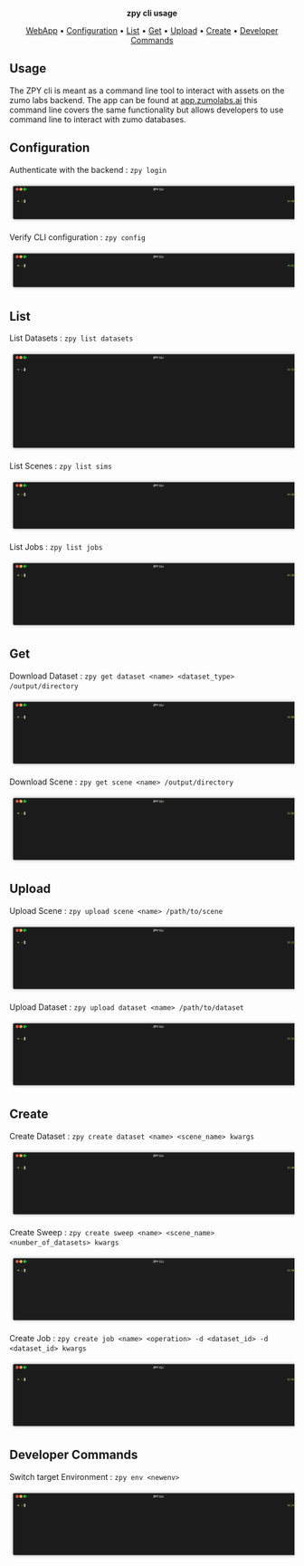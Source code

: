 <div align="center">

**zpy cli usage**

</div>

<p align="center">
  <a href="app.zumolabs.ai">WebApp</a> •
  <a href="#Configuration">Configuration</a> •
  <a href="#List">List</a> •
  <a href="#Get">Get</a> •
  <a href="#Upload">Upload</a> •
  <a href="#Create">Create</a> •
  <a href="#Developer Commands">Developer Commands</a>
</p>

## Usage

The ZPY cli is meant as a command line tool to interact with assets on the zumo labs backend. The app can be found at [app.zumolabs.ai](https://app.zumolabs.ai) this command line covers the same functionality but allows developers to use command line to interact with zumo databases.

## Configuration

Authenticate with the backend : ```zpy login```

<p align="center"><img src="gif/login.gif?raw=true"/></p>

Verify CLI configuration : ```zpy config```

<p align="center"><img src="gif/config.gif?raw=true"/></p>

## List

List Datasets : ```zpy list datasets```

<p align="center"><img src="gif/listdataset.gif?raw=true"/></p>

List Scenes : ```zpy list sims```

<p align="center"><img src="gif/listscene.gif?raw=true"/></p>

List Jobs : ```zpy list jobs```

<p align="center"><img src="gif/listjob.gif?raw=true"/></p>

## Get

Download Dataset : ```zpy get dataset <name> <dataset_type> /output/directory```

<p align="center"><img src="gif/getdataset.gif?raw=true"/></p>

Download Scene : ```zpy get scene <name> /output/directory```

<p align="center"><img src="gif/getscene.gif?raw=true"/></p>

## Upload

Upload Scene : ```zpy upload scene <name> /path/to/scene```

<p align="center"><img src="gif/uploadscene.gif?raw=true"/></p>

Upload Dataset : ```zpy upload dataset <name> /path/to/dataset```

<p align="center"><img src="gif/uploaddataset.gif?raw=true"/></p>

## Create

Create Dataset : ```zpy create dataset <name> <scene_name> kwargs```

<p align="center"><img src="gif/createdataset.gif?raw=true"/></p>

Create Sweep : ```zpy create sweep <name> <scene_name> <number_of_datasets> kwargs```

<p align="center"><img src="gif/createsweep.gif?raw=true"/></p>

Create Job : ```zpy create job <name> <operation> -d <dataset_id> -d <dataset_id> kwargs```

<p align="center"><img src="gif/createjob.gif?raw=true"/></p>

## Developer Commands

Switch target Environment : ```zpy env <newenv>```

<p align="center"><img src="gif/env.gif?raw=true"/></p>
